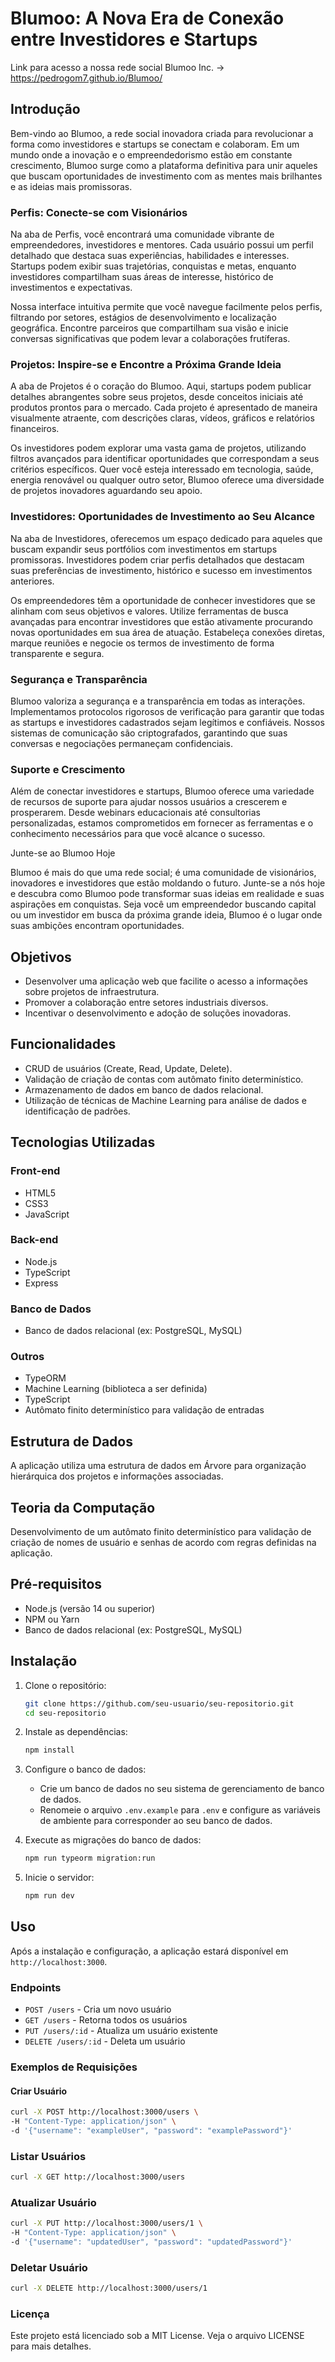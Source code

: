 # Blumoo: A Nova Era de Conexão entre Investidores e Startups

Link para acesso a nossa rede social Blumoo Inc. -> https://pedrogom7.github.io/Blumoo/

## Introdução

Bem-vindo ao Blumoo, a rede social inovadora criada para revolucionar a forma como investidores e startups se conectam e colaboram. Em um mundo onde a inovação e o empreendedorismo estão em constante crescimento, Blumoo surge como a plataforma definitiva para unir aqueles que buscam oportunidades de investimento com as mentes mais brilhantes e as ideias mais promissoras.

### Perfis: Conecte-se com Visionários

Na aba de Perfis, você encontrará uma comunidade vibrante de empreendedores, investidores e mentores. Cada usuário possui um perfil detalhado que destaca suas experiências, habilidades e interesses. Startups podem exibir suas trajetórias, conquistas e metas, enquanto investidores compartilham suas áreas de interesse, histórico de investimentos e expectativas.

Nossa interface intuitiva permite que você navegue facilmente pelos perfis, filtrando por setores, estágios de desenvolvimento e localização geográfica. Encontre parceiros que compartilham sua visão e inicie conversas significativas que podem levar a colaborações frutíferas.

### Projetos: Inspire-se e Encontre a Próxima Grande Ideia

A aba de Projetos é o coração do Blumoo. Aqui, startups podem publicar detalhes abrangentes sobre seus projetos, desde conceitos iniciais até produtos prontos para o mercado. Cada projeto é apresentado de maneira visualmente atraente, com descrições claras, vídeos, gráficos e relatórios financeiros.

Os investidores podem explorar uma vasta gama de projetos, utilizando filtros avançados para identificar oportunidades que correspondam a seus critérios específicos. Quer você esteja interessado em tecnologia, saúde, energia renovável ou qualquer outro setor, Blumoo oferece uma diversidade de projetos inovadores aguardando seu apoio.

### Investidores: Oportunidades de Investimento ao Seu Alcance

Na aba de Investidores, oferecemos um espaço dedicado para aqueles que buscam expandir seus portfólios com investimentos em startups promissoras. Investidores podem criar perfis detalhados que destacam suas preferências de investimento, histórico e sucesso em investimentos anteriores.

Os empreendedores têm a oportunidade de conhecer investidores que se alinham com seus objetivos e valores. Utilize ferramentas de busca avançadas para encontrar investidores que estão ativamente procurando novas oportunidades em sua área de atuação. Estabeleça conexões diretas, marque reuniões e negocie os termos de investimento de forma transparente e segura.

### Segurança e Transparência

Blumoo valoriza a segurança e a transparência em todas as interações. Implementamos protocolos rigorosos de verificação para garantir que todas as startups e investidores cadastrados sejam legítimos e confiáveis. Nossos sistemas de comunicação são criptografados, garantindo que suas conversas e negociações permaneçam confidenciais.

### Suporte e Crescimento

Além de conectar investidores e startups, Blumoo oferece uma variedade de recursos de suporte para ajudar nossos usuários a crescerem e prosperarem. Desde webinars educacionais até consultorias personalizadas, estamos comprometidos em fornecer as ferramentas e o conhecimento necessários para que você alcance o sucesso.

Junte-se ao Blumoo Hoje

Blumoo é mais do que uma rede social; é uma comunidade de visionários, inovadores e investidores que estão moldando o futuro. Junte-se a nós hoje e descubra como Blumoo pode transformar suas ideias em realidade e suas aspirações em conquistas. Seja você um empreendedor buscando capital ou um investidor em busca da próxima grande ideia, Blumoo é o lugar onde suas ambições encontram oportunidades.


## Objetivos

- Desenvolver uma aplicação web que facilite o acesso a informações sobre projetos de infraestrutura.
- Promover a colaboração entre setores industriais diversos.
- Incentivar o desenvolvimento e adoção de soluções inovadoras.

## Funcionalidades

- CRUD de usuários (Create, Read, Update, Delete).
- Validação de criação de contas com autômato finito determinístico.
- Armazenamento de dados em banco de dados relacional.
- Utilização de técnicas de Machine Learning para análise de dados e identificação de padrões.

## Tecnologias Utilizadas

### Front-end

- HTML5
- CSS3
- JavaScript

### Back-end

- Node.js
- TypeScript
- Express

### Banco de Dados

- Banco de dados relacional (ex: PostgreSQL, MySQL)

### Outros

- TypeORM
- Machine Learning (biblioteca a ser definida)
- TypeScript
- Autômato finito determinístico para validação de entradas

## Estrutura de Dados

A aplicação utiliza uma estrutura de dados em Árvore para organização hierárquica dos projetos e informações associadas.

## Teoria da Computação

Desenvolvimento de um autômato finito determinístico para validação de criação de nomes de usuário e senhas de acordo com regras definidas na aplicação.

## Pré-requisitos

- Node.js (versão 14 ou superior)
- NPM ou Yarn
- Banco de dados relacional (ex: PostgreSQL, MySQL)

## Instalação

1. Clone o repositório:
    ```bash
    git clone https://github.com/seu-usuario/seu-repositorio.git
    cd seu-repositorio
    ```

2. Instale as dependências:
    ```bash
    npm install
    ```

3. Configure o banco de dados:
   - Crie um banco de dados no seu sistema de gerenciamento de banco de dados.
   - Renomeie o arquivo `.env.example` para `.env` e configure as variáveis de ambiente para corresponder ao seu banco de dados.

4. Execute as migrações do banco de dados:
    ```bash
    npm run typeorm migration:run
    ```

5. Inicie o servidor:
    ```bash
    npm run dev
    ```

## Uso

Após a instalação e configuração, a aplicação estará disponível em `http://localhost:3000`.

### Endpoints

- `POST /users` - Cria um novo usuário
- `GET /users` - Retorna todos os usuários
- `PUT /users/:id` - Atualiza um usuário existente
- `DELETE /users/:id` - Deleta um usuário

### Exemplos de Requisições

#### Criar Usuário

```bash
curl -X POST http://localhost:3000/users \
-H "Content-Type: application/json" \
-d '{"username": "exampleUser", "password": "examplePassword"}'
```
### Listar Usuários

```bash
curl -X GET http://localhost:3000/users
```

### Atualizar Usuário

```bash
curl -X PUT http://localhost:3000/users/1 \
-H "Content-Type: application/json" \
-d '{"username": "updatedUser", "password": "updatedPassword"}'
``` 

### Deletar Usuário

```bash
curl -X DELETE http://localhost:3000/users/1
```

### Licença

Este projeto está licenciado sob a MIT License. Veja o arquivo LICENSE para mais detalhes.

